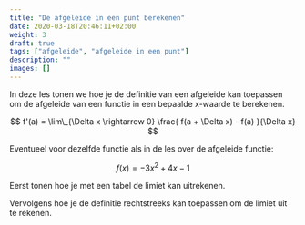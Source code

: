```yaml
---
title: "De afgeleide in een punt berekenen"
date: 2020-03-18T20:46:11+02:00
weight: 3
draft: true
tags: ["afgeleide", "afgeleide in een punt"]
description: ""
images: []
---
```


In deze les tonen we hoe je de definitie van een afgeleide kan toepassen om de
afgeleide van een functie in een bepaalde x-waarde te berekenen.

$$ f'(a) = \lim\_{\Delta x \rightarrow 0} \frac{ f(a + \Delta x) - f(a) }{\Delta x} $$

Eventueel voor dezelfde functie als in de les over de afgeleide functie: 

$$f(x) = -3x^2 + 4x - 1$$

Eerst tonen hoe je met een tabel de limiet kan uitrekenen.

Vervolgens hoe je de definitie rechtstreeks kan toepassen om de limiet uit te rekenen.